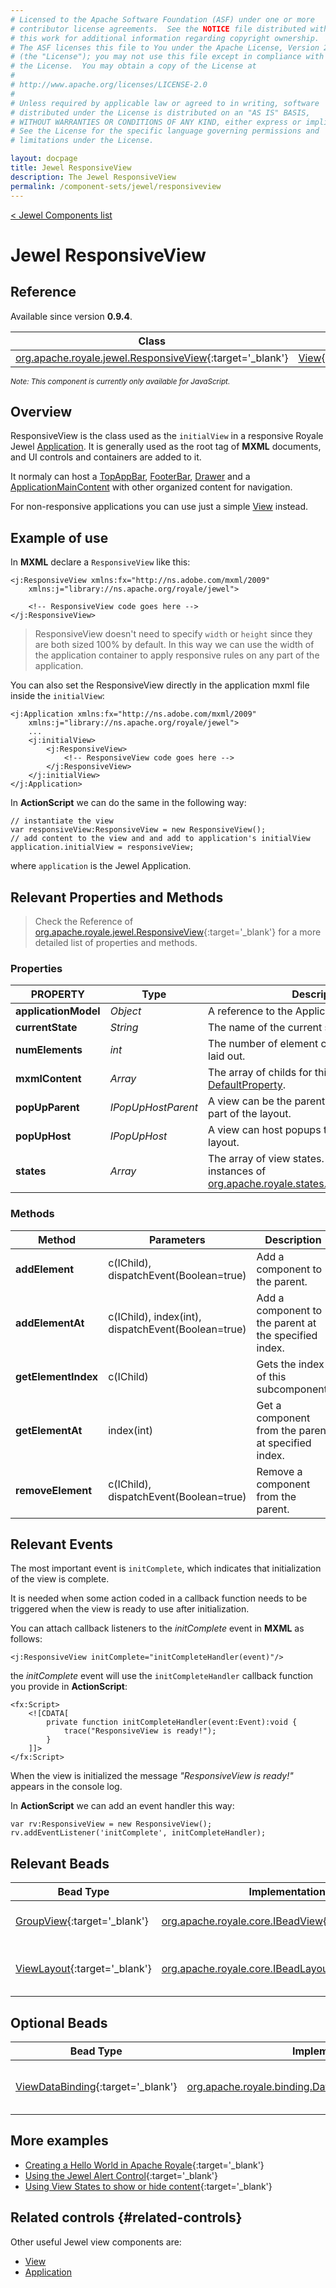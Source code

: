 ```yaml
---
# Licensed to the Apache Software Foundation (ASF) under one or more
# contributor license agreements.  See the NOTICE file distributed with
# this work for additional information regarding copyright ownership.
# The ASF licenses this file to You under the Apache License, Version 2.0
# (the "License"); you may not use this file except in compliance with
# the License.  You may obtain a copy of the License at
# 
# http://www.apache.org/licenses/LICENSE-2.0
# 
# Unless required by applicable law or agreed to in writing, software
# distributed under the License is distributed on an "AS IS" BASIS,
# WITHOUT WARRANTIES OR CONDITIONS OF ANY KIND, either express or implied.
# See the License for the specific language governing permissions and
# limitations under the License.

layout: docpage
title: Jewel ResponsiveView
description: The Jewel ResponsiveView
permalink: /component-sets/jewel/responsiveview
---
```

[< Jewel Components list](component-sets/jewel)

# Jewel ResponsiveView

## Reference

Available since version __0.9.4__.

| Class                 	    | Extends                           |
|------------------------------	|----------------------------------	|
| [org.apache.royale.jewel.ResponsiveView](https://royale.apache.org/asdoc/index.html#!org.apache.royale.jewel/ResponsiveView){:target='_blank'} | [View](https://royale.apache.org/asdoc/index.html#!org.apache.royale.jewel.supportClasses.view/View){:target='_blank'}

<sup>_Note: This component is currently only available for JavaScript._</sup>

## Overview

ResponsiveView is the class used as the `initialView` in a responsive Royale Jewel [Application](component-sets/jewel/application). It is generally used as the root tag of __MXML__ documents, and UI controls and containers are added to it.

It normaly can host a [TopAppBar](component-sets/jewel/topappbar), [FooterBar](component-sets/jewel/footerbar), [Drawer](component-sets/jewel/drawer) and a [ApplicationMainContent](component-sets/jewel/applicationmaincontent) with other organized content for navigation.

For non-responsive applications you can use just a simple [View](component-sets/jewel/view) instead.

## Example of use

In __MXML__ declare a `ResponsiveView` like this:

```mxml
<j:ResponsiveView xmlns:fx="http://ns.adobe.com/mxml/2009" 
	xmlns:j="library://ns.apache.org/royale/jewel">

    <!-- ResponsiveView code goes here -->
</j:ResponsiveView>
```

> ResponsiveView doesn't need to specify `width` or `height` since they are both sized 100% by default. In this way we can use the width of the application container to apply responsive rules on any part of the application.

You can also set the ResponsiveView directly in the application mxml file inside the `initialView`:

```mxml
<j:Application xmlns:fx="http://ns.adobe.com/mxml/2009" 
	xmlns:j="library://ns.apache.org/royale/jewel">
	...
	<j:initialView>
		<j:ResponsiveView>
			<!-- ResponsiveView code goes here -->
		</j:ResponsiveView>
	</j:initialView>
</j:Application>
```

In __ActionScript__ we can do the same in the following way:

```as3
// instantiate the view
var responsiveView:ResponsiveView = new ResponsiveView();
// add content to the view and and add to application's initialView
application.initialView = responsiveView;
```

where `application` is the Jewel Application.

## Relevant Properties and Methods

> Check the Reference of [org.apache.royale.jewel.ResponsiveView](https://royale.apache.org/asdoc/index.html#!org.apache.royale.jewel/ResponsiveView){:target='_blank'} for a more detailed list of properties and methods.

### Properties

| PROPERTY 	             | Type   	    | Description                                                                                           |
|----------------------- |--------------| ------------------------------------------------------------------------------------------------------|
| __applicationModel__   | _Object_ 	| A reference to the Application's model.                                               				|
| __currentState__   	 | _String_ 	| The name of the current state.                                                                        |
| __numElements__   	 | _int_ 	    | The number of element children that can be laid out.                                                  |
| __mxmlContent__   	 | _Array_ 	    | The array of childs for this view. Is the [DefaultProperty](features/as3/metadata#default-property). |
| __popUpParent__   	 | _IPopUpHostParent_ | A view can be the parent of a popup that will be part of the layout.                            |
| __popUpHost__		   	 | _IPopUpHost_ | A view can host popups that will be part of the layout.                                         		|
| __states__        	 | _Array_ 	    | The array of view states. These should be instances of [org.apache.royale.states.State](https://royale.apache.org/asdoc/index.html#!org.apache.royale.states/State){:target='_blank'}|

### Methods

| Method    	       | Parameters                                                     |Description                                            |
|----------------------|----------------------------------------------------------------|-------------------------------------------------------|
| __addElement__   	   | c(IChild), dispatchEvent(Boolean=true) 	                    | Add a component to the parent.	                    |
| __addElementAt__     | c(IChild), index(int), dispatchEvent(Boolean=true) 	        | Add a component to the parent at the specified index.	|
| __getElementIndex__  | c(IChild)                                           	        | Gets the index of this subcomponent.	                |
| __getElementAt__     | index(int)                                         	        | Get a component from the parent at specified index.	|
| __removeElement__    | c(IChild), dispatchEvent(Boolean=true) 	                    | Remove a component from the parent.	                |

## Relevant Events

The most important event is `initComplete`, which indicates that initialization of the view is complete.

It is needed when some action coded in a callback function needs to be triggered when the view is ready to use after initialization.

You can attach callback listeners to the _initComplete_ event in __MXML__ as follows:

```mxml
<j:ResponsiveView initComplete="initCompleteHandler(event)"/>
```

the _initComplete_ event will use the `initCompleteHandler` callback function you provide in __ActionScript__:

```mxml
<fx:Script>
    <![CDATA[      
        private function initCompleteHandler(event:Event):void {
            trace("ResponsiveView is ready!");
        }
    ]]>
</fx:Script>
```

When the view is initialized the message _"ResponsiveView is ready!"_ appears in the console log.

In __ActionScript__ we can add an event handler this way: 

```as3
var rv:ResponsiveView = new ResponsiveView();
rv.addEventListener('initComplete', initCompleteHandler);
```

## Relevant Beads

| Bead Type       	| Implementation                               	  | Description                                     |
|-----------------	|------------------------------------------------ |------------------------------------------------	|
| [GroupView](https://royale.apache.org/asdoc/index.html#!org.apache.royale.html.beads/GroupView){:target='_blank'}      	| [org.apache.royale.core.IBeadView](https://royale.apache.org/asdoc/index.html#!org.apache.royale.core/IBeadView){:target='_blank'} | This is the default view bead.	|
| [ViewLayout](https://royale.apache.org/asdoc/index.html#!org.apache.royale.jewel.beads.layouts/ViewLayout){:target='_blank'}      	| [org.apache.royale.core.IBeadLayout](https://royale.apache.org/asdoc/index.html#!org.apache.royale.core/IBeadLayout){:target='_blank'} | This is the default layout bead.	|

## Optional Beads

| Bead Type       	| Implementation                               	  | Description                                     |
|-----------------	|------------------------------------------------ |------------------------------------------------	|
| [ViewDataBinding](https://royale.apache.org/asdoc/index.html#!org.apache.royale.binding/ViewDataBinding){:target='_blank'}      	| [org.apache.royale.binding.DataBindingBase](https://royale.apache.org/asdoc/index.html#!org.apache.royale.binding/DataBindingBase){:target='_blank'} | Provide binding capabilities to the view.	|

## More examples

* [Creating a Hello World in Apache Royale](https://royale.apache.org/creating-a-hello-world-in-apache-royale/){:target='_blank'}
* [Using the Jewel Alert Control](https://royale.apache.org/using-jewel-alert-control/){:target='_blank'}
* [Using View States to show or hide content](https://royale.codeoscopic.com/using-view-states-to-show-or-hide-content/){:target='_blank'}

## Related controls {#related-controls}

Other useful Jewel view components are:

* [View](component-sets/jewel/view)
* [Application](component-sets/jewel/application)
